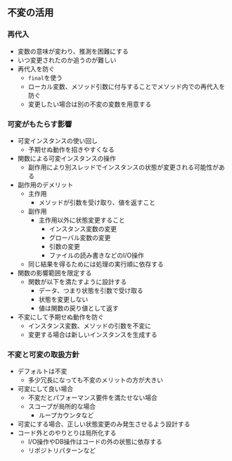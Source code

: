 ## 不変の活用
### 再代入
   - 変数の意味が変わり、推測を困難にする
   - いつ変更されたのか追うのが難しい
 - 再代入を防ぐ
   - `final`を使う
   - ローカル変数、メソッド引数に付与することでメソッド内での再代入を防ぐ
   - 変更したい場合は別の不変の変数を用意する
### 可変がもたらす影響
- 可変インスタンスの使い回し
   - 予期せぬ動作を招きやすくなる
- 関数による可変インスタンスの操作
  - 副作用により別スレッドでインスタンスの状態が変更される可能性がある
- 副作用のデメリット
  - 主作用
    - メソッドが引数を受け取り、値を返すこと
  - 副作用
    - 主作用以外に状態変更すること
      - インスタンス変数の変更
      - グローバル変数の変更
      - 引数の変更
      - ファイルの読み書きなどのI/O操作
  - 同じ結果を得るためには処理の実行順に依存する
- 関数の影響範囲を限定する
  - 関数が以下を満たすように設計する
    - データ、つまり状態を引数で受け取る
    - 状態を変更しない
    - 値は関数の戻り値として返す
- 不変にして予期せぬ動作を防ぐ
  - インスタンス変数、メソッドの引数を不変に
  - 変更する場合は新しいインスタンスを生成する
### 不変と可変の取扱方針
- デフォルトは不変
  - 多少冗長になっても不変のメリットの方が大きい
- 可変にして良い場合
  - 不変だとパフォーマンス要件を満たせない場合
  - スコープが局所的な場合
    - ループカウンタなど
- 可変にする場合、正しい状態変更のみ発生させるよう設計する
- コード外とのやりとりは局所化する
  - I/O操作やDB操作はコードの外の状態に依存する
  - リポジトリパターンなど
